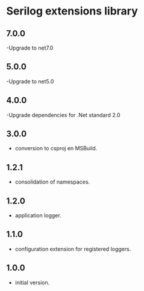 # Serilog extensions library

## 7.0.0
 -Upgrade to net7.0

## 5.0.0
 -Upgrade to net5.0

## 4.0.0
 -Upgrade dependencies for .Net standard 2.0

## 3.0.0

- conversion to csproj en MSBuild.

## 1.2.1

- consolidation of namespaces.

## 1.2.0

- application logger.

## 1.1.0

- configuration extension for registered loggers.

## 1.0.0

- initial version.

